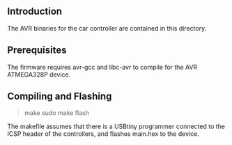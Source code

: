 
Introduction
------------
The AVR binaries for the car controller are contained in this directory. 

Prerequisites
-------------
The firmware requires avr-gcc and libc-avr to compile for the AVR ATMEGA328P device.



Compiling and Flashing
---------

> make
> sudo make flash

The makefile assumes that there is a USBtiny programmer connected to the ICSP header of the controllers, and flashes main.hex to the device.

